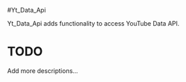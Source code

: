 #Yt_Data_Api

Yt_Data_Api adds functionality to access YouTube Data API.

# TODO
Add more descriptions...